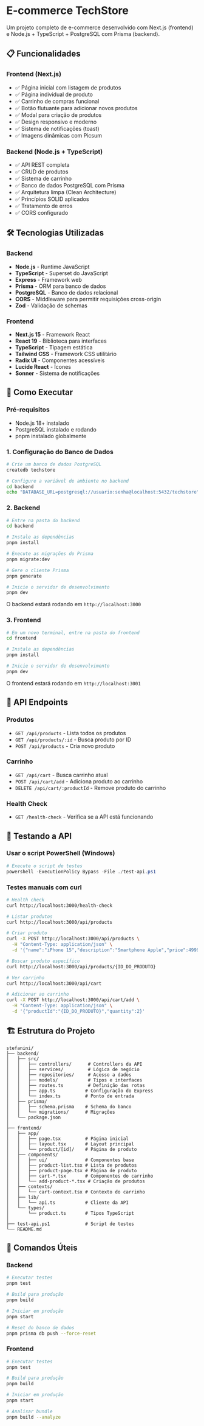 # E-commerce TechStore

Um projeto completo de e-commerce desenvolvido com Next.js (frontend) e Node.js + TypeScript + PostgreSQL com Prisma (backend).

## 📋 Funcionalidades

### Frontend (Next.js)
- ✅ Página inicial com listagem de produtos
- ✅ Página individual de produto
- ✅ Carrinho de compras funcional
- ✅ Botão flutuante para adicionar novos produtos
- ✅ Modal para criação de produtos
- ✅ Design responsivo e moderno
- ✅ Sistema de notificações (toast)
- ✅ Imagens dinâmicas com Picsum

### Backend (Node.js + TypeScript)
- ✅ API REST completa
- ✅ CRUD de produtos
- ✅ Sistema de carrinho
- ✅ Banco de dados PostgreSQL com Prisma
- ✅ Arquitetura limpa (Clean Architecture)
- ✅ Princípios SOLID aplicados
- ✅ Tratamento de erros
- ✅ CORS configurado

## 🛠️ Tecnologias Utilizadas

### Backend
- **Node.js** - Runtime JavaScript
- **TypeScript** - Superset do JavaScript
- **Express** - Framework web
- **Prisma** - ORM para banco de dados
- **PostgreSQL** - Banco de dados relacional
- **CORS** - Middleware para permitir requisições cross-origin
- **Zod** - Validação de schemas

### Frontend
- **Next.js 15** - Framework React
- **React 19** - Biblioteca para interfaces
- **TypeScript** - Tipagem estática
- **Tailwind CSS** - Framework CSS utilitário
- **Radix UI** - Componentes acessíveis
- **Lucide React** - Ícones
- **Sonner** - Sistema de notificações

## 🚀 Como Executar

### Pré-requisitos
- Node.js 18+ instalado
- PostgreSQL instalado e rodando
- pnpm instalado globalmente

### 1. Configuração do Banco de Dados
```bash
# Crie um banco de dados PostgreSQL
createdb techstore

# Configure a variável de ambiente no backend
cd backend
echo "DATABASE_URL=postgresql://usuario:senha@localhost:5432/techstore" > .env
```

### 2. Backend
```bash
# Entre na pasta do backend
cd backend

# Instale as dependências
pnpm install

# Execute as migrações do Prisma
pnpm migrate:dev

# Gere o cliente Prisma
pnpm generate

# Inicie o servidor de desenvolvimento
pnpm dev
```

O backend estará rodando em `http://localhost:3000`

### 3. Frontend
```bash
# Em um novo terminal, entre na pasta do frontend
cd frontend

# Instale as dependências
pnpm install

# Inicie o servidor de desenvolvimento
pnpm dev
```

O frontend estará rodando em `http://localhost:3001`

## 📡 API Endpoints

### Produtos
- `GET /api/products` - Lista todos os produtos
- `GET /api/products/:id` - Busca produto por ID
- `POST /api/products` - Cria novo produto

### Carrinho
- `GET /api/cart` - Busca carrinho atual
- `POST /api/cart/add` - Adiciona produto ao carrinho
- `DELETE /api/cart/:productId` - Remove produto do carrinho

### Health Check
- `GET /health-check` - Verifica se a API está funcionando

## 🧪 Testando a API

### Usar o script PowerShell (Windows)
```powershell
# Execute o script de testes
powershell -ExecutionPolicy Bypass -File ./test-api.ps1
```

### Testes manuais com curl
```bash
# Health check
curl http://localhost:3000/health-check

# Listar produtos
curl http://localhost:3000/api/products

# Criar produto
curl -X POST http://localhost:3000/api/products \
  -H "Content-Type: application/json" \
  -d '{"name":"iPhone 15","description":"Smartphone Apple","price":4999.99,"priceSale":4499.99}'

# Buscar produto específico
curl http://localhost:3000/api/products/{ID_DO_PRODUTO}

# Ver carrinho
curl http://localhost:3000/api/cart

# Adicionar ao carrinho
curl -X POST http://localhost:3000/api/cart/add \
  -H "Content-Type: application/json" \
  -d '{"productId":"{ID_DO_PRODUTO}","quantity":2}'
```

## 🏗️ Estrutura do Projeto

```
stefanini/
├── backend/
│   ├── src/
│   │   ├── controllers/      # Controllers da API
│   │   ├── services/         # Lógica de negócio
│   │   ├── repositories/     # Acesso a dados
│   │   ├── models/           # Tipos e interfaces
│   │   ├── routes.ts         # Definição das rotas
│   │   ├── app.ts           # Configuração do Express
│   │   └── index.ts         # Ponto de entrada
│   ├── prisma/
│   │   ├── schema.prisma    # Schema do banco
│   │   └── migrations/      # Migrações
│   └── package.json
│
├── frontend/
│   ├── app/
│   │   ├── page.tsx         # Página inicial
│   │   ├── layout.tsx       # Layout principal
│   │   └── product/[id]/    # Página de produto
│   ├── components/
│   │   ├── ui/              # Componentes base
│   │   ├── product-list.tsx # Lista de produtos
│   │   ├── product-page.tsx # Página de produto
│   │   ├── cart-*.tsx       # Componentes do carrinho
│   │   └── add-product-*.tsx # Criação de produtos
│   ├── contexts/
│   │   └── cart-context.tsx # Contexto do carrinho
│   ├── lib/
│   │   └── api.ts           # Cliente da API
│   └── types/
│       └── product.ts       # Tipos TypeScript
│
├── test-api.ps1             # Script de testes
└── README.md
```

## 🔧 Comandos Úteis

### Backend
```bash
# Executar testes
pnpm test

# Build para produção
pnpm build

# Iniciar em produção
pnpm start

# Reset do banco de dados
pnpm prisma db push --force-reset
```

### Frontend
```bash
# Executar testes
pnpm test

# Build para produção
pnpm build

# Iniciar em produção
pnpm start

# Analisar bundle
pnpm build --analyze
```